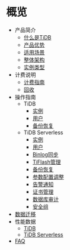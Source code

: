 # 概览

* 产品简介
    * [什么是TiDB](/tidb/introduction/concept)
    * [产品优势](/tidb/introduction/advantages)
    * [适用场景](/tidb/introduction/applications)
    * [整体架构](/tidb/introduction/architecture)
    * [实例类型](/tidb/introduction/instancetype)
* 计费说明 
    * [计费指南](/tidb/fee/price)
    * [回收](/tidb/fee/recycle)
* 操作指南
    * TiDB
        * [实例](/tidb/guide/utidb_instance)
        * [用户](/tidb/guide/utidb_user)
        * [备份恢复](/tidb/guide/utidb_backup)
    * TiDB Serverless
        * [实例](/tidb/guide/instance)
        * [用户](/tidb/guide/user)
        * [Binlog同步](/tidb/guide/binlog)
        * [TiFlash管理](/tidb/guide/tiflash)
        * [备份恢复](/tidb/guide/backup)
        * [参数配置调整](/tidb/guide/configure)
        * [告警通知](/tidb/guide/monitor)
        * [证书管理](/tidb/guide/ssl)
        * [数据库审计](/tidb/guide/audit)
        * [安全组](/tidb/guide/secgroup)
* [数据迁移](/tidb/migration)
* 性能数据
    * [TiDB](/tidb/utidb_capacity)
    * [TiDB Serverless](/tidb/capacity)
* [FAQ](/tidb/faq)

    


